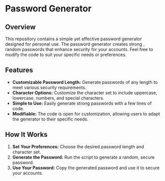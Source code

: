 # Password Generator

## Overview

This repository contains a simple yet effective password generator 
designed for personal use. The password generator creates strong
, random passwords that enhance security for your accounts. Feel 
free to modify the code to suit your specific needs or preferences.

## Features

- **Customizable Password Length:** Generate passwords of any length to meet various security requirements.
- **Character Options:** Customize the character set to include uppercase, lowercase, numbers, and special characters.
- **Simple to Use:** Easily generate strong passwords with a few lines of code.
- **Modifiable:** The code is open for customization, allowing users to adapt the generator to their specific needs.

## How It Works

1. **Set Your Preferences:** Choose the desired password length and character set.
2. **Generate the Password:** Run the script to generate a random, secure password.
3. **Use Your Password:** Copy the generated password and use it to secure your accounts.

